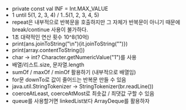 - private const val INF = Int.MAX_VALUE
- 1 until 5(1, 2, 3, 4) / 1..5(1, 2, 3, 4, 5)
- repeat은 내부적으로 반복문을 호출하지만 그 자체가 반복문이 아니기 때문에 break/continue 사용이 불가하다.
- 1초 대략적인 연산 횟수 10^8(10억)
- print(ans.joinToString("\n"){it.joinToString("")})
- print(array.contentToString())
- char -> int? Character.getNumericValue("1")를 사용
- 배열/리스트.size, 문자열.length
- sumOf / maxOf / minOf 활용하기 (내부적으로 배열임)
- for문 downTo로 값이 줄어드는 반복문 만들 수 있음
- java.util.StringTokenizer -> StringTokenizer(br.readLine())
- coerceAtLeast, coerceAtMost로 최솟값 / 최댓값 구할 수 있음
- queue를 사용할거면 linkedList보다 ArrayDeque를 활용하자